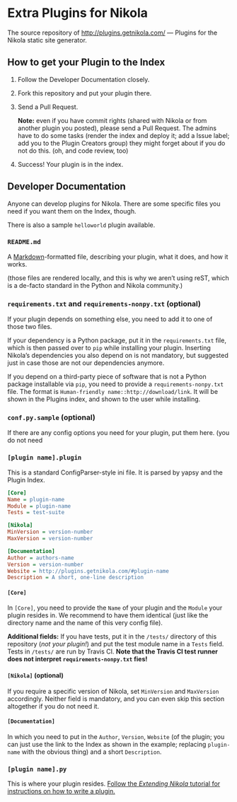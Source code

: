 Extra Plugins for Nikola
========================

The source repository of <http://plugins.getnikola.com/> — Plugins for the Nikola static site generator.

## How to get your Plugin to the Index

1. Follow the Developer Documentation closely.
2. Fork this repository and put your plugin there.
3. Send a Pull Request.
   
   **Note:** even if you have commit rights (shared with Nikola or from another plugin you posted), please send a Pull Request.  The admins have to do some tasks (render the index and deploy it; add a Issue label; add you to the Plugin Creators group) they might forget about if you do not do this.  (oh, and code review, too)

4. Success!  Your plugin is in the index.


## Developer Documentation

Anyone can develop plugins for Nikola.  There are some specific files you need if you want them on the Index, though.

There is also a sample `helloworld` plugin available.

### `README.md`

A [Markdown](http://daringfireball.net/projects/markdown/)-formatted file, describing your plugin, what it does, and how it works.

(those files are rendered locally, and this is why we aren’t using reST, which is a de-facto standard in the Python and Nikola community.)

### `requirements.txt` and `requirements-nonpy.txt` (optional)

If your plugin depends on something else, you need to add it to one of those two files.

If your dependency is a Python package, put it in the `requirements.txt` file, which is then passed over to `pip` while installing your plugin.  Inserting Nikola’s dependencies you also depend on is not mandatory, but suggested just in case those are not our dependencies anymore.

If you depend on a third-party piece of software that is not a Python package installable via `pip`, you need to provide a `requirements-nonpy.txt` file.  The format is `Human-friendly name::http://download/link`.  It will be shown in the Plugins index, and shown to the user while installing.

### `conf.py.sample` (optional)

If there are any config options you need for your plugin, put them here.  (you do not need

### `[plugin name].plugin`

This is a standard ConfigParser-style ini file.  It is parsed by yapsy and the Plugin Index.

```ini
[Core]
Name = plugin-name
Module = plugin-name
Tests = test-suite

[Nikola]
MinVersion = version-number
MaxVersion = version-number

[Documentation]
Author = authors-name
Version = version-number
Website = http://plugins.getnikola.com/#plugin-name
Description = A short, one-line description
```

#### `[Core]`

In `[Core]`, you need to provide the `Name` of your plugin and the `Module` your plugin resides in.  We recommend to have them identical (just like the directory name and the name of this very config file).

**Additional fields:** If you have tests, put it in the `/tests/` directory of this repository (*not your plugin!*) and put the test module name in a `Tests` field.  Tests in `/tests/` are run by Travis CI.  **Note that the Travis CI test runner does not interpret `requirements-nonpy.txt` fies!**

#### `[Nikola]` (optional)

If you require a specific version of Nikola, set `MinVersion` and `MaxVersion` accordingly.  Neither field is mandatory, and you can even skip this section altogether if you do not need it.

#### `[Documentation]`

In which you need to put in the `Author`, `Version`, `Website` (of the plugin; you can just use the link to the Index as shown in the example; replacing `plugin-name` with the obvious thing) and a short `Description`.


### `[plugin name].py`

This is where your plugin resides.  [Follow the *Extending Nikola* tutorial for instructions on how to write a plugin.](http://getnikola.com/extending.html)
